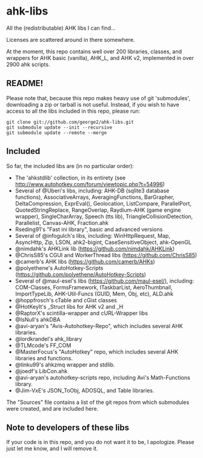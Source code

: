 # ahk-libs
All the (redistributable) AHK libs I can find...

Licenses are scattered around in there somewhere.

At the moment, this repo contains well over 200 libraries, classes, and
wrappers for AHK basic (vanilla), AHK\_L, and AHK v2, implemented in over
2900 ahk scripts.

## README!
Please note that, because this repo makes heavy use of git 'submodules',
downloading a zip or tarball is not useful. Instead, if you wish to have
access to all the libs included in this repo, please run:

    git clone git://github.com/george2/ahk-libs.git
    git submodule update --init --recursive
    git submodule update --remote --merge



## Included
So far, the included libs are (in no particular order):

* The 'ahkstdlib' collection, in its entirety (see
  http://www.autohotkey.com/forum/viewtopic.php?t=54996)
* Several of @Uberi's libs, including: 
  AHK-DB (sqlite3 database functions), 
  AssociativeArrays, 
  AveragingFunctions, 
  BarGrapher, 
  DeltaCompression, 
  ExprEval(), 
  Geolocation, 
  ListCompare, 
  ParallelPort, 
  QuotedStringReplace, 
  RangeOverlap, 
  Raydium-AHK (game engine wrapper), 
  SingleCharArray, 
  Speech (tts lib), 
  TriangleCollisionDetection,
  Parallelist,
  Canvas-AHK,
  Fraction.ahk
* Rseding91's "Fast ini library", basic and advanced versions
* Several of @infogulch's libs, including:
  WinHttpRequest, 
  Map, 
  AsyncHttp, 
  Zip, 
  LSON, 
  ahk2-bigint, 
  CaseSensitiveObject, 
  ahk-OpenGL
* @nimdahk's AHKLink lib (https://github.com/nimdahk/AHKLink)
* @ChrisS85's CGUI and WorkerThread libs (https://github.com/ChrisS85)
* @camerb's AHK libs (https://github.com/camerb/AHKs)
* @polyethene's AutoHotkey-Scripts (https://github.com/polyethene/AutoHotkey-Scripts)
* Several of @maul-esel's libs (https://github.com/maul-esel/), including:
  COM-Classes, 
  FormsFramework, 
  ITaskbarList, 
  AeroThumbnail, 
  ImportTypeLib, 
  AHK-Util-Funcs (GUID, Mem, Obj, etc),
  ALD.ahk
* @hoppfrosch's cTable and cGist classes
* @HotKeyIt's _Struct libs for AHK v2 and _H
* @RaptorX's scintilla-wrapper and cURL-Wrapper libs
* @IsNull's ahkDBA
* @avi-aryan's "Avis-Autohotkey-Repo", which includes several AHK libraries.
* @lordkrandel's ahk_library
* @TLMcode's FF_COM
* @MasterFocus's "AutoHotkey" repo, which includes several AHK libraries and functions.
* @tinku99's ahkzmq wrapper and stdlib.
* @joedf's LibCon.ahk
* @avi-aryan's autohotkey-scripts repo, including Avi's Math-Functions library.
* @Jim-VxE's JSON_ToObj, ADOSQL, and Table libraries.

The "Sources" file contains a list of the git repos from which
submodules were created, and are included here. 

## Note to developers of these libs
If your code is in this repo, and you do not want it to be, I apologize. 
Please just let me know, and I will remove it.
